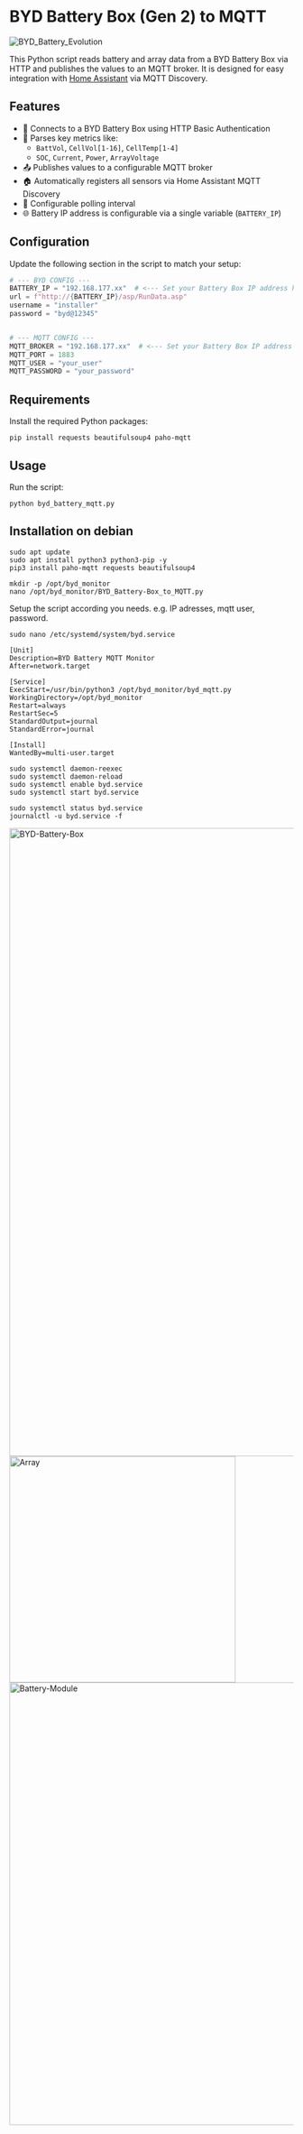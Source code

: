 # BYD Battery Box (Gen 2) to MQTT 

![BYD_Battery_Evolution](https://github.com/user-attachments/assets/eb15220b-9607-4d9e-9716-d18a79a327cc)


This Python script reads battery and array data from a BYD Battery Box via HTTP and publishes the values to an MQTT broker. It is designed for easy integration with [Home Assistant](https://www.home-assistant.io/) via MQTT Discovery.

## Features

- 🔌 Connects to a BYD Battery Box using HTTP Basic Authentication
- 📡 Parses key metrics like:
  - `BattVol`, `CellVol[1-16]`, `CellTemp[1-4]`
  - `SOC`, `Current`, `Power`, `ArrayVoltage`
- 📤 Publishes values to a configurable MQTT broker
- 🏠 Automatically registers all sensors via Home Assistant MQTT Discovery
- 🔁 Configurable polling interval
- 🌐 Battery IP address is configurable via a single variable (`BATTERY_IP`)

## Configuration

Update the following section in the script to match your setup:

```python
# --- BYD CONFIG ---
BATTERY_IP = "192.168.177.xx"  # <--- Set your Battery Box IP address here
url = f"http://{BATTERY_IP}/asp/RunData.asp"
username = "installer"
password = "byd@12345"


# --- MQTT CONFIG ---
MQTT_BROKER = "192.168.177.xx"  # <--- Set your Battery Box IP address here
MQTT_PORT = 1883
MQTT_USER = "your_user"
MQTT_PASSWORD = "your_password"
```

## Requirements

Install the required Python packages:

```requirements
pip install requests beautifulsoup4 paho-mqtt
```


## Usage

Run the script:

```usage
python byd_battery_mqtt.py
```

## Installation on debian

```ìnstall
sudo apt update
sudo apt install python3 python3-pip -y
pip3 install paho-mqtt requests beautifulsoup4

mkdir -p /opt/byd_monitor
nano /opt/byd_monitor/BYD_Battery-Box_to_MQTT.py
```

Setup the script according you needs. e.g. IP adresses, mqtt user, password.

```setup daemon
sudo nano /etc/systemd/system/byd.service
```

```content daemon
[Unit]
Description=BYD Battery MQTT Monitor
After=network.target

[Service]
ExecStart=/usr/bin/python3 /opt/byd_monitor/byd_mqtt.py
WorkingDirectory=/opt/byd_monitor
Restart=always
RestartSec=5
StandardOutput=journal
StandardError=journal

[Install]
WantedBy=multi-user.target
```

```start daemon
sudo systemctl daemon-reexec
sudo systemctl daemon-reload
sudo systemctl enable byd.service
sudo systemctl start byd.service
```

```debug daemon
sudo systemctl status byd.service
journalctl -u byd.service -f
```




<img width="1114" alt="BYD-Battery-Box" src="https://github.com/user-attachments/assets/e8dc939f-5725-401a-91ac-5c87b0ff2dd5" />

<img width="401" alt="Array" src="https://github.com/user-attachments/assets/7ea4fbed-ab8b-4d03-975c-8d84f6764d16" />

<img width="785" alt="Battery-Module" src="https://github.com/user-attachments/assets/6d71ffbb-eb86-4542-b019-ed9e03182beb" />
